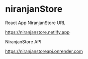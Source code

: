 # niranjanStore

React App NiranjanStore URL 

https://niranjanstore.netlify.app


NiranjanStore API

https://niranjanstoreapi.onrender.com


